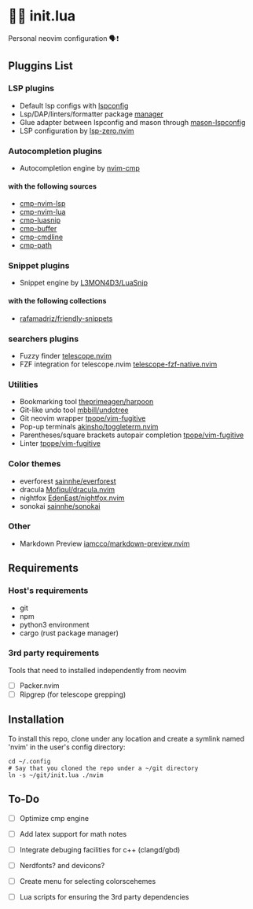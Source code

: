 # 🦄💫 init.lua

Personal neovim configuration 🗣️❗️

## Pluggins List
### LSP plugins
- Default lsp configs with [lspconfig](https://github.com/neovim/nvim-lspconfig)
- Lsp/DAP/linters/formatter package [manager](https://github.com/williamboman/mason.nvim)
- Glue adapter between lspconfig and mason through [mason-lspconfig](https://github.com/williamboman/mason-lspconfig.nvim)
- LSP configuration by [lsp-zero.nvim](https://github.com/VonHeikemen/lsp-zero.nvim)

### Autocompletion plugins
- Autocompletion engine by [nvim-cmp](https://github.com/hrsh7th/nvim-cmp) 
#### with the following sources
- [cmp-nvim-lsp](https://github.com/hrsh7th/cmp-nvim-lsp)
- [cmp-nvim-lua](https://github.com/hrsh7th/cmp-nvim-lua)
- [cmp-luasnip](https://github.com/saadparwaiz1/cmp_luasnip)
- [cmp-buffer](https://github.com/hrsh7th/cmp-buffer)
- [cmp-cmdline](https://github.com/hrsh7th/cmp-cmdline)
- [cmp-path](https://github.com/hrsh7th/cmp-path)

### Snippet plugins
- Snippet engine by [L3MON4D3/LuaSnip](https://github.com/L3MON4D3/LuaSnip)
#### with the following collections
- [rafamadriz/friendly-snippets](https://github.com/rafamadriz/friendly-snippets)

### searchers plugins
- Fuzzy finder [telescope.nvim](https://github.com/nvim-telescope/telescope.nvim)
- FZF integration for telescope.nvim [telescope-fzf-native.nvim](https://github.com/nvim-telescope/telescope-fzf-native.nvim) 

### Utilities
- Bookmarking tool [theprimeagen/harpoon](https://github.com/ThePrimeagen/harpoon)
- Git-like undo tool [mbbill/undotree](https://github.com/mbbill/undotree)
- Git neovim wrapper [tpope/vim-fugitive](https://github.com/tpope/vim-fugitive)
- Pop-up terminals [akinsho/toggleterm.nvim](https://github.com/akinsho/toggleterm.nvim)
- Parentheses/square brackets autopair completion [tpope/vim-fugitive](https://github.com/windwp/nvim-autopairs)
- Linter [tpope/vim-fugitive](https://github.com/nvim-treesitter/nvim-treesitter)

### Color themes
- everforest [sainnhe/everforest](https://github.com/neanias/everforest-nvim)
- dracula [Mofiqul/dracula.nvim](https://github.com/Mofiqul/dracula.nvim)
- nightfox [EdenEast/nightfox.nvim](https://github.com/EdenEast/nightfox.nvim)
- sonokai [sainnhe/sonokai](https://github.com/sainnhe/sonokai)

### Other
- Markdown Preview [iamcco/markdown-preview.nvim](https://github.com/iamcco/markdown-preview.nvim)

## Requirements
### Host's requirements
- git
- npm
- python3 environment
- cargo (rust package manager)

### 3rd party requirements
Tools that need to installed independently from neovim
- [ ] Packer.nvim
- [ ] Ripgrep (for telescope grepping)

## Installation
To install this repo, clone under any location and create a symlink named 'nvim' in the user's config directory:
```
cd ~/.config
# Say that you cloned the repo under a ~/git directory
ln -s ~/git/init.lua ./nvim
```
## To-Do
- [ ] Optimize cmp engine
- [ ] Add latex support for math notes
- [ ] Integrate debuging facilities for c++ (clangd/gbd)
- [ ] Nerdfonts? and devicons?
- [ ] Create menu for selecting colorscehemes
- [ ] Lua scripts for ensuring the 3rd party dependencies 


